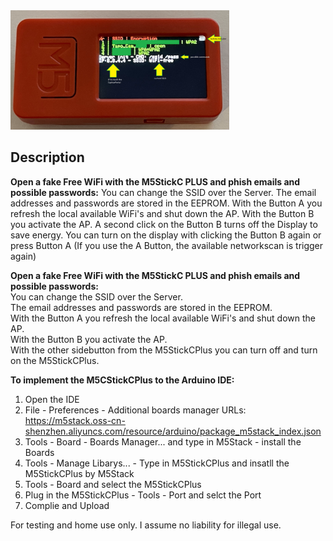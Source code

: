 <img src="https://github.com/Schury1998/WiFiScam-CaptivePortal-M5StickCPlus/blob/main/M5.png" alt="M5" width="350">

## Description
**Open a fake Free WiFi with the M5StickC PLUS and phish emails and possible passwords:** 
You can change the SSID over the Server. 
The email addresses and passwords are stored in the EEPROM.
With the Button A you refresh the local available WiFi's and shut down the AP.
With the Button B you activate the AP. A second click on the Button B turns off the Display to save energy. You can turn on the display with clicking the Button B again or press Button A (If you use the A Button, the available networkscan is trigger again)

**Open a fake Free WiFi with the M5StickC PLUS and phish emails and possible passwords:**\
You can change the SSID over the Server.\
The email addresses and passwords are stored in the EEPROM.\
With the Button A you refresh the local available WiFi's and shut down the AP.\
With the Button B you activate the AP.\
With the other sidebutton from the M5StickCPlus you can turn off and turn on the M5StickCPlus.

**To implement the M5CStickCPlus to the Arduino IDE:**
1. Open the IDE
2. File - Preferences - Additional boards manager URLs: https://m5stack.oss-cn-shenzhen.aliyuncs.com/resource/arduino/package_m5stack_index.json
3. Tools - Board - Boards Manager... and type in M5Stack - install the Boards
4. Tools - Manage Libarys... - Type in M5StickCPlus and insatll the M5StickCPlus by M5Stack
5. Tools - Board and select the M5StickCPlus
6. Plug in the M5StickCPlus - Tools - Port and selct the Port
7. Complie and Upload

For testing and home use only. I assume no liability for illegal use.
